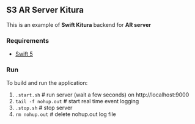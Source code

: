 ## S3 AR Server Kitura

This is an example of **Swift Kitura** backend for **AR server**

### Requirements

* [Swift 5](https://swift.org/download/)

### Run

To build and run the application:

1. `.start.sh`          # run server (wait a few seconds) on http://localhost:9000
2. `tail -f nohup.out`  # start real time event logging
3. `.stop.sh`           # stop server
4. `rm nohup.out`       # delete nohup.out log file